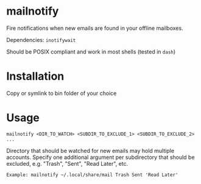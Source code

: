 # mailnotify
Fire notifications when new emails are found in your offline mailboxes. 

Dependencies: `inotifywait`

Should be POSIX compliant and work in most shells (tested in `dash`)

# Installation
Copy or symlink to bin folder of your choice

# Usage
`mailnotify <DIR_TO_WATCH> <SUBDIR_TO_EXCLUDE_1> <SUBDIR_TO_EXCLUDE_2> ...`

Directory that should be watched for new emails may hold multiple accounts. Specify one additional argument per subdirectory that should be excluded, e.g. "Trash", "Sent", "Read Later", etc.

`Example: mailnotify ~/.local/share/mail Trash Sent 'Read Later'`
